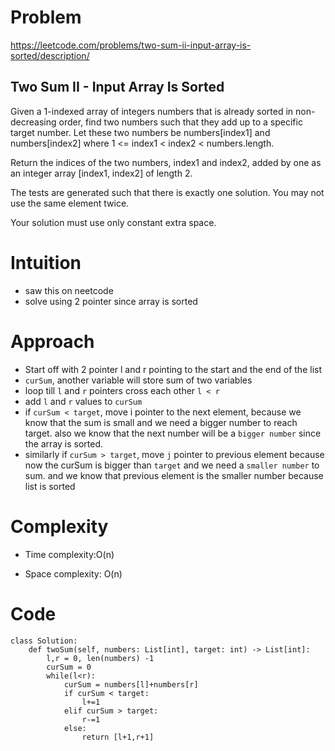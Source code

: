 # Problem
https://leetcode.com/problems/two-sum-ii-input-array-is-sorted/description/

## Two Sum II - Input Array Is Sorted
Given a 1-indexed array of integers numbers that is already sorted in non-decreasing order, find two numbers such that they add up to a specific target number. Let these two numbers be numbers[index1] and numbers[index2] where 1 <= index1 < index2 < numbers.length.

Return the indices of the two numbers, index1 and index2, added by one as an integer array [index1, index2] of length 2.

The tests are generated such that there is exactly one solution. You may not use the same element twice.

Your solution must use only constant extra space.

# Intuition
- saw this on neetcode
- solve using 2 pointer since array is sorted
# Approach
<!-- Describe your approach to solving the problem. -->
- Start off with 2 pointer l and r pointing to the start and the end of the list
- `curSum`, another variable will store sum of two variables
- loop till `l` and `r` pointers cross each other `l < r`
- add `l` and `r` values to `curSum`
- if `curSum < target`, move i pointer to the next element, because we know that the sum is small and we need a bigger number to reach target. also we know that the next number will be a `bigger number` since the array is sorted.
- similarly if `curSum > target`, move `j` pointer to previous element because now the curSum is bigger than `target` and we need a `smaller number` to sum. and we know that previous element is the smaller number because list is sorted
# Complexity
- Time complexity:O(n)
<!-- Add your time complexity here, e.g. $$O(n)$$ -->

- Space complexity: O(n)
<!-- Add your space complexity here, e.g. $$O(n)$$ -->

# Code
```
class Solution:
    def twoSum(self, numbers: List[int], target: int) -> List[int]:
        l,r = 0, len(numbers) -1
        curSum = 0
        while(l<r):
            curSum = numbers[l]+numbers[r]
            if curSum < target:
                l+=1
            elif curSum > target:
                r-=1
            else:
                return [l+1,r+1]
```
